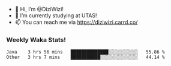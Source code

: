 - 👋 Hi, I’m @DiziWizi!
- 🌱 I’m currently studying at UTAS!
- 📫 You can reach me via https://diziwizi.carrd.co/

### Weekly Waka Stats!
<!--START_SECTION:waka-->

```text
Java    3 hrs 56 mins   ██████████████░░░░░░░░░░░   55.86 %
Other   3 hrs 7 mins    ███████████░░░░░░░░░░░░░░   44.14 %
```

<!--END_SECTION:waka-->
